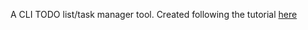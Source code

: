 A CLI TODO list/task manager tool. Created following the tutorial [here](https://courses.calhoun.io/lessons/les_goph_35)